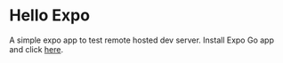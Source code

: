 # Hello Expo

A simple expo app to test remote hosted dev server. Install Expo Go app and click [here](exp://hello-expo-production.up.railway.app).
